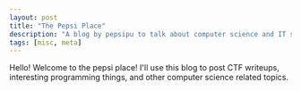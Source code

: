 ```yaml
---
layout: post
title: "The Pepsi Place"
description: "A blog by pepsipu to talk about computer science and IT security."
tags: [misc, meta]
---
```

Hello! Welcome to the pepsi place! I'll use this blog to post CTF writeups, interesting programming things, and other computer science related topics.
